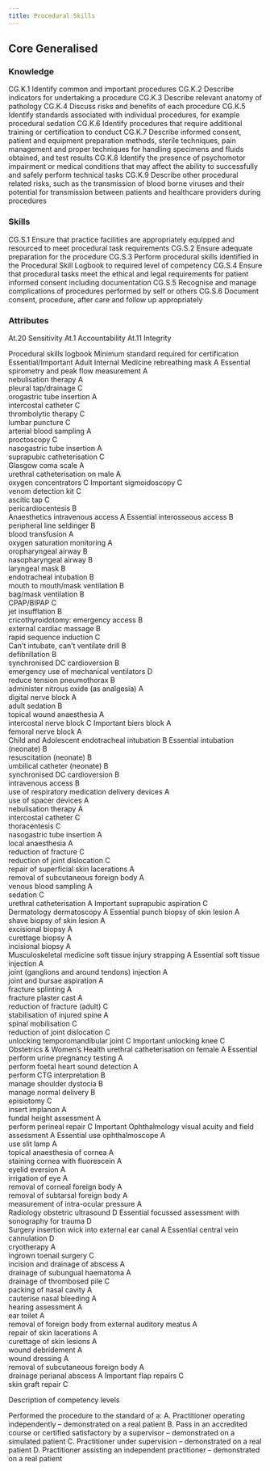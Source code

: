 ```yaml
---
title: Procedural Skills
---
```


## Core Generalised

### Knowledge

CG.K.1  	Identify common and important procedures
CG.K.2  	Describe indicators for undertaking a procedure
CG.K.3  	Describe relevant anatomy of pathology
CG.K.4  	Discuss risks and benefits of each procedure
CG.K.5  	Identify standards associated with individual procedures, for example procedural sedation
CG.K.6  	Identify procedures that require additional training or certification to conduct
CG.K.7  	Describe informed consent, patient and equipment preparation methods, sterile techniques, pain management and proper techniques for handling specimens and fluids obtained, and test results
CG.K.8  	Identify the presence of psychomotor impairment or medical conditions that may affect the ability to successfully and safely perform technical tasks
CG.K.9  	Describe other procedural related risks, such as the transmission of blood borne viruses and their potential for transmission between patients and healthcare providers during procedures

### Skills

CG.S.1	Ensure that practice facilities are appropriately equipped and resourced to meet procedural task requirements
CG.S.2	Ensure adequate preparation for the procedure 
CG.S.3	Perform procedural skills identified in the Procedural Skill Logbook to required level of competency 
CG.S.4	Ensure that procedural tasks meet the ethical and legal requirements for patient informed consent including documentation
CG.S.5	Recognise and manage complications of procedures performed by self or others
CG.S.6	Document consent, procedure, after care and follow up appropriately 

### Attributes

At.20    Sensitivity 
At.1      Accountability
At.11    Integrity




Procedural skills logbook
	Minimum standard required for certification	Essential/Important
Adult Internal Medicine
rebreathing mask	A	Essential
spirometry and peak flow measurement	A	
nebulisation therapy	A	
pleural tap/drainage	C	
orogastric tube insertion	A	
intercostal catheter 	C	
thrombolytic therapy	C	
lumbar puncture	C	
arterial blood sampling	A	
proctoscopy	C	
nasogastric tube insertion	A	
suprapubic catheterisation	C	
Glasgow coma scale	A	
urethral catheterisation on male 	A	
oxygen concentrators	C	Important
sigmoidoscopy	C	
venom detection kit	C	
ascitic tap	C	
pericardiocentesis	B	
Anaesthetics 
intravenous access 	A	Essential
interosseous access	B	
peripheral line seldinger 	B	
blood transfusion	A	
oxygen saturation monitoring	A	
oropharyngeal airway 	B	
nasopharyngeal airway	B	
laryngeal mask	B	
endotracheal intubation	B	
mouth to mouth/mask ventilation	B	
bag/mask ventilation 	B	
CPAP/BIPAP 	C	
jet insufflation	B	
cricothyroidotomy: emergency access	B	
external cardiac massage 	B	
rapid sequence induction 	C	
Can’t intubate, can’t ventilate drill	B	
defibrillation 	B	
synchronised DC cardioversion 	B	
emergency use of mechanical ventilators	D	
reduce tension pneumothorax	B	
administer nitrous oxide (as analgesia)	A	
digital nerve block	A	
adult sedation	B	
topical wound anaesthesia	A	
intercostal nerve block	C	Important
biers block	A	
femoral nerve block 	A	
Child and Adolescent
endotracheal intubation 	B	Essential
intubation (neonate)	B	
resuscitation (neonate)	B	
umbilical catheter (neonate)	B	
synchronised DC cardioversion 	B	
intravenous access 	B 	
use of respiratory medication delivery devices 	A	
use of spacer devices 	A	
nebulisation therapy 	A	
intercostal catheter	C	
thoracentesis 	C	
nasogastric tube insertion 	A	
local anaesthesia 	A	
reduction of fracture 	C	
reduction of joint dislocation 	C	
repair of superficial skin lacerations 	A	
removal of subcutaneous foreign body	A	
venous blood sampling	A	
sedation 	C	
urethral catheterisation 	A	Important
suprapubic aspiration	C	
Dermatology
dermatoscopy	A	Essential
punch biopsy of skin lesion 	A	
shave biopsy of skin lesion	A	
excisional biopsy	A	
curettage biopsy	A	
incisional biopsy	A	
Musculoskeletal medicine 
soft tissue injury strapping	A	Essential
soft tissue injection	A	
joint (ganglions and around tendons) injection	A	
joint and bursae aspiration	A	
fracture splinting	A	
fracture plaster cast	A	
reduction of fracture (adult)	C	
stabilisation of injured spine 	A	
spinal mobilisation	C	
reduction of joint dislocation 	C	
unlocking temporomandibular joint	C	Important
unlocking knee	C	
Obstetrics & Women’s Health
urethral catheterisation on female	A	Essential
perform urine pregnancy testing	A	
perform foetal heart sound detection	A	
perform CTG interpretation 	B	
manage shoulder dystocia 	B	
manage normal delivery	B	
episiotomy 	C	
insert implanon	A	
fundal height assessment	A	
perform perineal repair	C	Important
Ophthalmology 
visual acuity and field assessment	A	Essential
use ophthalmoscope	A	
use slit lamp	A	
topical anaesthesia of cornea	A	
staining cornea with fluorescein	A	
eyelid eversion	A	
irrigation of eye	A	
removal of corneal foreign body	A	
removal of subtarsal foreign body	A	
measurement of intra-ocular pressure	A	
Radiology
obstetric ultrasound	D	Essential
focussed assessment with sonography for trauma	D	
Surgery
insertion wick into external ear canal	A	Essential
central vein cannulation 	D	
cryotherapy	A	
ingrown toenail surgery	C	
incision and drainage of abscess	A	
drainage of subungual haematoma	A	
drainage of thrombosed pile	C	
packing of nasal cavity 	A	
cauterise nasal bleeding	A	
hearing assessment 	A	
ear toilet	A	
removal of foreign body from external auditory meatus 	A	
repair of skin lacerations	A	
curettage of skin lesions	A	
wound debridement	A	
wound dressing	A	
removal of subcutaneous foreign body 	A	
drainage perianal abscess	A	Important
flap repairs	C	
skin graft repair	C	

Description of competency levels

Performed the procedure to the standard of a:
A.	Practitioner operating independently – demonstrated on a real patient
B.	Pass in an accredited course or certified satisfactory by a supervisor – demonstrated on a 	simulated 	patient
C.	Practitioner under supervision – demonstrated on a real patient
D.	Practitioner assisting an independent practitioner – demonstrated on a real patient 	
